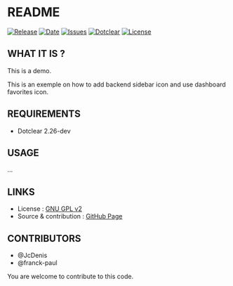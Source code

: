 # README

[![Release](https://img.shields.io/github/v/release/JcDenis/HowtoBackendIcon)](https://github.com/JcDenis/HowtoBackendIcon/releases)
[![Date](https://img.shields.io/github/release-date/JcDenis/HowtoBackendIcon)](https://github.com/JcDenis/HowtoBackendIcon/releases)
[![Issues](https://img.shields.io/github/issues/JcDenis/HowtoBackendIcon)](https://github.com/JcDenis/HowtoBackendIcon/issues)
[![Dotclear](https://img.shields.io/badge/dotclear-v2.26-blue.svg)](https://fr.dotclear.org/download)
[![License](https://img.shields.io/github/license/JcDenis/HowtoBackendIcon)](https://github.com/JcDenis/HowtoBackendIcon/blob/master/LICENSE)

## WHAT IT IS ?

This is a demo.

This is an exemple on how to add backend sidebar icon
and use dashboard favorites icon.

## REQUIREMENTS

* Dotclear 2.26-dev

## USAGE

...

## LINKS

 * License : [GNU GPL v2](https://www.gnu.org/licenses/gpl-2.0.html)
 * Source & contribution : [GitHub Page](https://github.com/JcDenis/howtoPostEditor)

## CONTRIBUTORS

 * @JcDenis
 * @franck-paul

 You are welcome to contribute to this code.